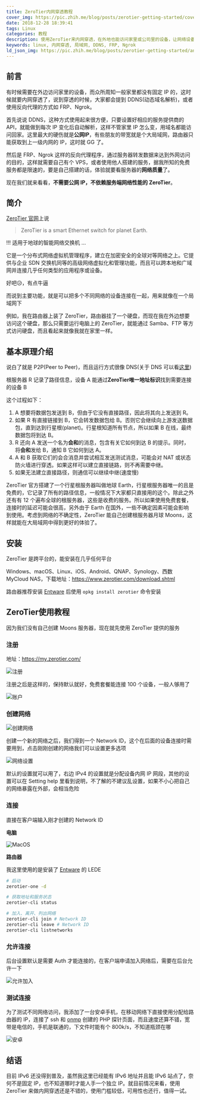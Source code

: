 ```yaml
---
title: ZeroTier内网穿透教程
cover_img: https://pic.zhih.me/blog/posts/zerotier-getting-started/cover.jpg
date: 2018-12-28 18:39:41
tags: Linux
categories: 教程
description: 使用ZeroTier来内网穿透，在外地也能访问家里或公司里的设备，让网络设备异地组网，实现在跨局域网或跨广域网的互相访问
keywords: linux, 内网穿透, 局域网, DDNS, FRP, Ngrok
ld_json_img: https://pic.zhih.me/blog/posts/zerotier-getting-started/android-test.jpg
---
```


## 前言

有时候需要在外边访问家里的设备，而众所周知一般家里都没有固定 IP 的，这时候就要内网穿透了，说到穿透的时候，大家都会提到 DDNS(动态域名解析)，或者使用反向代理的方式如 FRP、Ngrok。

首先说说 DDNS，这种方式使用起来很方便，只要设置好相应的服务提供商的 API，就能做到每次 IP 变化后自动解析，这样不管家里 IP 怎么变，用域名都能访问回家。这里最大的硬伤就是**公网IP**，有些朋友的带宽就是个大局域网，路由器只能获取到上一级内网的 IP，这时就 GG 了。

然后是 FRP、Ngrok 这样的反向代理程序，通过服务器转发数据来达到外网访问的目的，这样就需要自己有个 VPS，或者使用他人搭建的服务，据我所知的免费服务都是限速的，要是自己搭建的话，体验就要看服务器的**网络质量**了。

现在我们就来看看，**不需要公网 IP，不依赖服务端网络性能的 ZeroTier**。

## 简介

[ZeroTier 官网](https://www.zerotier.com)上说

>ZeroTier is a smart Ethernet switch for planet Earth.

!!! 适用于地球的智能网络交换机 ...

它是一个分布式网络虚拟机管理程序，建立在加密安全的全球对等网络之上。它提供与企业 SDN 交换机同等的高级网络虚拟化和管理功能，而且可以跨本地和广域网并连接几乎任何类型的应用程序或设备。

好吧😥，有点牛逼

而说到主要功能，就是可以把多个不同网络的设备连接在一起，用来就像在一个局域网下

例如，我在路由器上装了 ZeroTier，路由器挂了一个硬盘，而现在我在外边想要访问这个硬盘，那么只需要运行电脑上的 ZeroTier，就能通过 Samba、FTP 等方式访问硬盘，而且看起来就像我就在家里一样。

## 基本原理介绍

说白了就是 P2P(Peer to Peer)，而且运行方式很像 DNS(关于 DNS 可以看[这里](https://zhih.me/how-the-web-works/#DNS-%E6%9F%A5%E8%AF%A2))

根服务器 R 记录了路径信息，设备 A 能通过**ZeroTier唯一地址标识**找到需要连接的设备 B

这个过程如下：

1. A 想要将数据包发送到 B，但由于它没有直接路径，因此将其向上发送到 R。
2. 如果 R 有直接链接到 B，它会转发数据包给 B。否则它会继续向上游发送数据包，直到达到行星根(planet)。行星根知道所有节点，所以如果 B 在线，最终数据包将到达 B。
3. R 还向 A 发送一个名为**会和**的消息，包含有关它如何到达 B 的提示。同时，将**会和**发给 B，通知 B 它如何到达 A。
4. A 和 B 获取它们的会合消息并尝试相互发送测试消息，可能会对 NAT 或状态防火墙进行穿透。如果这样可以建立直接链路，则不再需要中继。
5. 如果无法建立直接路径，则通信可以继续中继(速度慢)

ZeroTier 官方搭建了一个行星根服务器叫做地球 Earth，行星根服务器唯一的且是免费的，它记录了所有的路径信息，一般情况下大家都只直接用的这个。除此之外还有有 12 个遍布全球的根服务器，这些是收费的服务。所以如果使用免费套餐，连接时的延迟可能会很高，另外由于 Earth 在国外，一些不确定因素可能会影响到使用。考虑到网络的不确定性，ZeroTier 能自己创建根服务器月球 Moons，这样就能在大局域网中得到更好的体验了。

## 安装

ZeroTier 是跨平台的，能安装在几乎任何平台

Windows、macOS、Linux、iOS、Android、QNAP、Synology、西数 MyCloud NAS，下载地址：https://www.zerotier.com/download.shtml

路由器推荐安装 [Entware](https://zhih.me/tags/entware/) 后使用 `opkg install zerotier` 命令安装

## ZeroTier使用教程

因为我们没有自己创建 Moons 服务器，现在就先使用 ZeroTier 提供的服务

### 注册

地址：https://my.zerotier.com/

![注册](https://pic.zhih.me/blog/posts/zerotier-getting-started/create-account.jpg)

注册之后是这样的，保持默认就好，免费套餐能连接 100 个设备，一般人够用了

![账户](https://pic.zhih.me/blog/posts/zerotier-getting-started/account.jpg)

### 创建网络

![创建网络](https://pic.zhih.me/blog/posts/zerotier-getting-started/create-network.jpg)

创建一个新的网络之后，我们得到一个 Network ID，这个在后面的设备连接时需要用到，点击刚刚创建的网络我们可以设置更多选项

![网络设置](https://pic.zhih.me/blog/posts/zerotier-getting-started/network-setting.jpg)

默认的设置就可以用了，右边 IPv4 的设置就是分配设备内网 IP 网段，其他的设置可以在 Setting help 里看到说明，不了解的不建议乱设置，如果不小心把自己的网络暴露在外部，会相当危险

### 连接

直接在客户端输入刚才创建的 Network ID

**电脑**

![MacOS](https://pic.zhih.me/blog/posts/zerotier-getting-started/macos-join.jpg)

**路由器**

我这里使用的是安装了 [Entware](https://zhih.me/tags/entware/) 的 LEDE

```bash
# 启动
zerotier-one -d

# 获取地址和服务状态
zerotier-cli status

# 加入、离开、列出网络
zerotier-cli join # Network ID
zerotier-cli leave # Network ID
zerotier-cli listnetworks
```

### 允许连接

后台设置默认是需要 Auth 才能连接的，在客户端申请加入网络后，需要在后台允许一下

![允许加入](https://pic.zhih.me/blog/posts/zerotier-getting-started/members.jpg)

### 测试连接

为了测试不同网络访问，我添加了一台安卓手机，在移动网络下直接使用分配给路由器的 IP，连接了 ssh 和 [onmp](https://zhih.me/tags/onmp/) 创建的 PHP 探针页面，而且速度还算不错，宽带是电信的，手机是联通的，下文件时能有个 800k/s，不知道瓶颈在哪

![安卓](https://pic.zhih.me/blog/posts/zerotier-getting-started/android-test.jpg)

## 结语

目前 IPv6 还没得到普及，虽然我这里已经能有 IPv6 地址并且能 IPv6 站点了，奈何不是固定 IP，也不知道哪时才能人手一个独立 IP。就目前情况来看，使用 ZeroTier 来做内网穿透还是不错的，使用门槛较低，可用性也还行，值得一试。 




